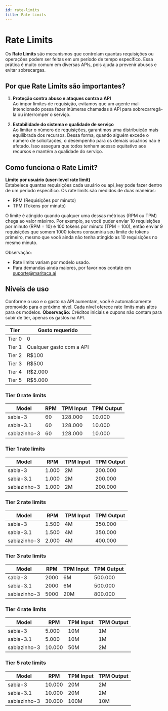 ```yaml
---
id: rate-limits
title: Rate Limits
---
```


# Rate Limits

Os **Rate Limits** são mecanismos que controlam quantas requisições ou operações podem ser feitas em um período de tempo específico. Essa prática é muito comum em diversas APIs, pois ajuda a prevenir abusos e evitar sobrecargas.

## Por que Rate Limits são importantes?

1. **Proteção contra abuso e ataques contra a API**  
   Ao impor limites de requisição, evitamos que um agente mal-intencionado possa fazer inúmeras chamadas à API para sobrecarregá-la ou interromper o serviço.

2. **Estabilidade do sistema e qualidade de serviço**  
   Ao limitar o número de requisições, garantimos uma distribuição mais equilibrada dos recursos. Dessa forma, quando alguém excede o número de solicitações, o desempenho para os demais usuários não é afetado. Isso assegura que todos tenham acesso equitativo aos recursos e mantém a qualidade do serviço.

## Como funciona o Rate Limit?

**Limite por usuário (user-level rate limit)**  
Estabelece quantas requisições cada usuário ou api_key pode fazer dentro de um período específico. Os rate limits são medidos de duas maneiras:

* RPM (Requisições por minuto)
* TPM (Tokens por minuto)

O limite é atingido quando qualquer uma dessas métricas (RPM ou TPM) chega ao valor máximo. Por exemplo, se você puder enviar 10 requisições por minuto (RPM = 10) e 100 tokens por minuto (TPM = 100), então enviar 9 requisições que somem 1000 tokens consumiria seu limite de tokens primeiro, mesmo que você ainda não tenha atingido as 10 requisições no mesmo minuto.

Observação:

* Rate limits variam por modelo usado.
* Para demandas ainda maiores, por favor nos contate em suporte@maritaca.ai


## Níveis de uso

Conforme o uso e o gasto na API aumentam, você é automaticamente promovido para o próximo nível. Cada nível oferece rate limits mais altos para os modelos.
**Observação:** Créditos iniciais e cupons não contam para subir de tier, apenas os gastos na API.

|Tier|Gasto requerido|
|---|---|
|Tier 0| 0 | 
|Tier 1|Qualquer gasto com a API|
|Tier 2|R$100 |
|Tier 3|R$500|
|Tier 4|R$2.000|
|Tier 5|R$5.000|

### Tier 0 rate limits

|Model|RPM|TPM Input|TPM Output|
|---|---|---|---|
|sabia-3|60|128.000|10.000|
|sabia-3.1|60|128.000|10.000|
|sabiazinho-3|60|128.000|10.000|


### Tier 1 rate limits

|Model|RPM|TPM Input|TPM Output|
|---|---|---|---|
|sabia-3|1.000|2M|200.000|
|sabia-3.1|1.000|2M|200.000|
|sabiazinho-3|1.000|2M|200.000|


### Tier 2 rate limits

|Model|RPM|TPM Input|TPM Output|
|---|---|---|---|
|sabia-3|1.500|4M|350.000|
|sabia-3.1|1.500|4M|350.000|
|sabiazinho-3|2.000|4M|400.000|


### Tier 3 rate limits

|Model|RPM|TPM Input|TPM Output|
|---|---|---|---|
|sabia-3|2000|6M|500.000|
|sabia-3.1|2000|6M|500.000|
|sabiazinho-3|5000|20M|800.000|


### Tier 4 rate limits

|Model|RPM|TPM Input|TPM Output|
|---|---|---|---|
|sabia-3|5.000|10M|1M|
|sabia-3.1|5.000|10M|1M|
|sabiazinho-3|10.000|50M|2M|


### Tier 5 rate limits

|Model|RPM|TPM Input|TPM Output|
|---|---|---|---|
|sabia-3|10.000|20M|2M|
|sabia-3.1|10.000|20M|2M|
|sabiazinho-3|30.000|100M|10M|


